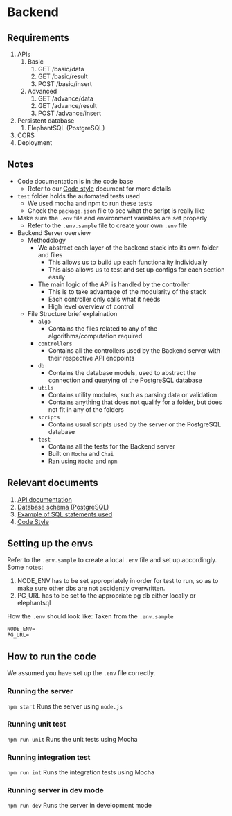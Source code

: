 # Backend

## Requirements

1. APIs
   1. Basic
      1. GET /basic/data
      2. GET /basic/result
      3. POST /basic/insert
   2. Advanced
      1. GET /advance/data
      2. GET /advance/result
      3. POST /advance/insert
2. Persistent database
   1. ElephantSQL (PostgreSQL)
3. CORS
4. Deployment

## Notes

- Code documentation is in the code base
  - Refer to our [Code style](../worksheets/code_style.md) document for more details
- `test` folder holds the automated tests used
  - We used mocha and npm to run these tests
  - Check the `package.json` file to see what the script is really like
- Make sure the `.env` file and environment variables are set properly  
  - Refer to the `.env.sample` file to create your own `.env` file
- Backend Server overview
  - Methodology
    - We abstract each layer of the backend stack into its own folder and files
        - This allows us to build up each functionality individually
        - This also allows us to test and set up configs for each section easily
    - The main logic of the API is handled by the controller
      - This is to take advantage of the modularity of the stack
      - Each controller only calls what it needs
      - High level overview of control
  - File Structure brief explaination
    - `algo`
      - Contains the files related to any of the algorithms/computation required
    - `controllers`
      - Contains all the controllers used by the Backend server with their respective API endpoints
    - `db`
      - Contains the database models, used to abstract the connection and querying of the PostgreSQL database
    - `utils`
      - Contains utility modules, such as parsing data or validation
      - Contains anything that does not qualify for a folder, but does not fit in any of the folders
    - `scripts`
      - Contains usual scripts used by the server or the PostgreSQL database
    - `test`
      - Contains all the tests for the Backend server
      - Built on `Mocha` and `Chai`
      - Ran using `Mocha` and `npm`

## Relevant documents

1. [API documentation](../worksheets/api.md)
2. [Database schema (PostgreSQL)](../worksheets/schema.md)
3. [Example of SQL statements used](../worksheets/statements.md)
4. [Code Style](../worksheets/code_style.md)

## Setting up the envs

Refer to the `.env.sample` to create a local `.env` file and set up accordingly.  
Some notes:  
1. NODE_ENV has to be set appropriately in order for test to run, so as to make sure other dbs are not accidently overwritten.
2. PG_URL has to be set to the appropriate pg db either locally or elephantsql

How the `.env` should look like:
Taken from the `.env.sample`
```
NODE_ENV=
PG_URL=
```

## How to run the code  

We assumed you have set up the `.env` file correctly.

### Running the server  

`npm start`
Runs the server using `node.js`

### Running unit test  

`npm run unit`
Runs the unit tests using Mocha

### Running integration test  

`npm run int`
Runs the integration tests using Mocha

### Running server in dev mode

`npm run dev`
Runs the server in development mode
